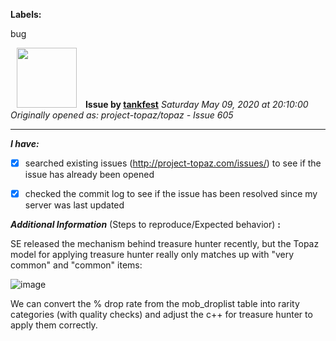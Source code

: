 **Labels:**

bug



<a href="https://github.com/tankfest"><img src="https://avatars1.githubusercontent.com/u/37684138?v=4" width="96" height="96" hspace="10"></img></a> **Issue by [tankfest](https://github.com/tankfest)**
_Saturday May 09, 2020 at 20:10:00_
_Originally opened as: project-topaz/topaz - Issue 605_

----

<!-- place 'x' mark between square [] brackets to checkmark box -->
**_I have:_**

- [x] searched existing issues (http://project-topaz.com/issues/) to see if the issue has already been opened
- [x] checked the commit log to see if the issue has been resolved since my server was last updated

**_Additional Information_** (Steps to reproduce/Expected behavior) **:** 

SE released the mechanism behind treasure hunter recently, but the Topaz model for applying treasure hunter really only matches up with "very common" and "common" items:

![image](https://user-images.githubusercontent.com/37684138/81483872-1a73cb00-91f6-11ea-8dc4-f3153eabedba.png)

We can convert the % drop rate from the mob_droplist table into rarity categories (with quality checks) and adjust the c++ for treasure hunter to apply them correctly.

